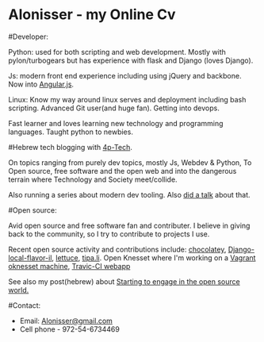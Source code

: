 Alonisser - my Online Cv
========================
#Developer:

Python: used for both scripting and web development. Mostly with pylon/turbogears but has experience with flask and Django (loves Django).

Js: modern front end experience including using jQuery and backbone. Now into [Angular.js](http://angularjs.org/).

Linux: Know my way around linux serves and deployment including bash scripting. Advanced Git user(and huge fan). Getting into devops.

Fast learner and loves learning new technology and programming languages.
Taught python to newbies.

#Hebrew tech blogging with [4p-Tech](http://4p-tech.co.il/blog).

On topics ranging from purely dev topics, mostly Js, Webdev & Python, To Open source, free software and the open web and into the dangerous terrain where Technology and Society meet/collide.  

Also running a series about modern dev tooling. Also [did a talk](http://alonisser.github.io/better.js.development.flow/#1) about that.

#Open source:

Avid open source and free software fan and contributer. I believe in giving back to the community, so I try to contribute to projects I use.

Recent open source activity and contributions include: [chocolatey](https://github.com/chocolatey/chocolatey), [Django-local-flavor-il](https://github.com/django/django-localflavor-il), [lettuce](https://github.com/gabrielfalcao/lettuce), [tipa.li](https://github.com/alonisser/tiptipa). Open Knesset where I'm working on a [Vagrant oknesset machine](https://github.com/alonisser/Oknesset-vagrant), [Travic-CI webapp](https://github.com/travis-ci/travis-web)

See also my post(hebrew) about [Starting to engage in the open source world.](http://4p-tech.co.il/blog/?p=1594)

#Contact:

* Email: Alonisser@gmail.com
* Cell phone - 972-54-6734469
